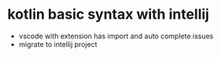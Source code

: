 # kotlin basic syntax with intellij
- vscode with extension has import and auto complete issues
- migrate to intellij project
